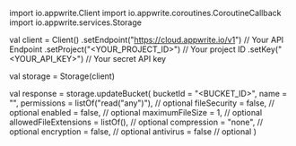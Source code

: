 import io.appwrite.Client
import io.appwrite.coroutines.CoroutineCallback
import io.appwrite.services.Storage

val client = Client()
    .setEndpoint("https://cloud.appwrite.io/v1") // Your API Endpoint
    .setProject("<YOUR_PROJECT_ID>") // Your project ID
    .setKey("<YOUR_API_KEY>") // Your secret API key

val storage = Storage(client)

val response = storage.updateBucket(
    bucketId = "<BUCKET_ID>",
    name = "<NAME>",
    permissions = listOf("read("any")"), // optional
    fileSecurity = false, // optional
    enabled = false, // optional
    maximumFileSize = 1, // optional
    allowedFileExtensions = listOf(), // optional
    compression = "none", // optional
    encryption = false, // optional
    antivirus = false // optional
)
